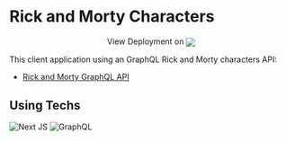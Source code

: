# Rick and Morty Characters

<p align="center">
  View Deployment on 
  <a href="https://rick-and-morty-characters-iota.vercel.app/" target="_blank">
    <img align="center" src="https://img.shields.io/badge/vercel-%23000000.svg?style=for-the-badge&logo=vercel&logoColor=white">
  </a>
</p>

This client application using an GraphQL Rick and Morty characters API:
- [Rick and Morty GraphQL API](https://rickandmortyapi.com/graphql)

## Using Techs

![Next JS](https://img.shields.io/badge/Next-black?style=for-the-badge&logo=next.js&logoColor=white)
![GraphQL](https://img.shields.io/badge/-GraphQL-E10098?style=for-the-badge&logo=graphql&logoColor=white)